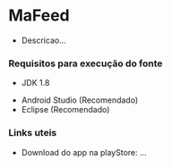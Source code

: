 # MaFeed
  + Descricao...

### Requisitos para execução do fonte
  + <div  href="https://www.oracle.com/technetwork/java/javase/downloads/jdk8-downloads-2133151.html"> <p> JDK 1.8 </p> </div>
  + Android Studio (Recomendado)
  + Eclipse (Recomendado)

### Links uteis
  + Download do app na playStore: ...
  
